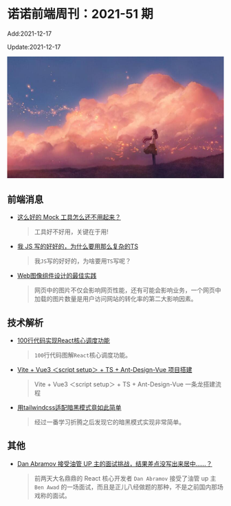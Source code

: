 <!--
 * @Description: weekly-51
 * @Author: zoeblow
 * @Email: zoeblow@gmail.com
 * @Date: 2021-09-26 10:39:57
 * @LastEditors: wangfuyuan
 * @LastEditTime: 2021-12-17 16:21:32
 * @FilePath: \nuofe-weekly1\2021\weekly-51.md
 -->

# 诺诺前端周刊：2021-51 期

Add:2021-12-17

Update:2021-12-17

![202151](../images/2021/202151.jpg)

## 前端消息

- [这么好的 Mock 工具怎么还不用起来？](https://mp.weixin.qq.com/s/pGkxykrTRj3YdNwlkAmwBQ)

  >  工具好不好用，关键在于用!

- [我 JS 写的好好的，为什么要用那么复杂的TS](https://juejin.cn/post/6953500339425247246)

  > 我`JS`写的好好的，为啥要用`TS`写呢？

- [Web图像组件设计的最佳实践](https://mp.weixin.qq.com/s/-T5107cpL_HsW-JP6LeHSg)

  > 网页中的图片不仅会影响网页性能，还有可能会影响业务，一个网页中加载的图片数量是用户访问网站的转化率的第二大影响因素。

## 技术解析

- [100行代码实现React核心调度功能](https://mp.weixin.qq.com/s/uuxHlanqyN2HneYOz7DMVw)

  > `100`行代码图解`React`核心调度功能。

- [Vite + Vue3 ＜script setup＞ + TS + Ant-Design-Vue 项目搭建](https://zhuanlan.zhihu.com/p/419400483)

  > Vite + Vue3 ＜script setup＞ + TS + Ant-Design-Vue 一条龙搭建流程

- [用tailwindcss适配暗黑模式竟如此简单](https://mp.weixin.qq.com/s/iPeB-PQk3EAt7L8vrx20tA)

  > 经过一番学习折腾之后发现它的暗黑模式实现非常简单。

## 其他

- [Dan Abramov 接受油管 UP 主的面试挑战，结果差点没写出来居中……？](https://mp.weixin.qq.com/s/EEEd1vp3A2T2Tk8ThxZVyA)

  > 前两天大名鼎鼎的 React 核心开发者 `Dan Abramov`  接受了油管 up 主 `Ben Awad` 的一场面试，而且是正儿八经做题的那种，不是之前国内那场戏称的面试。
